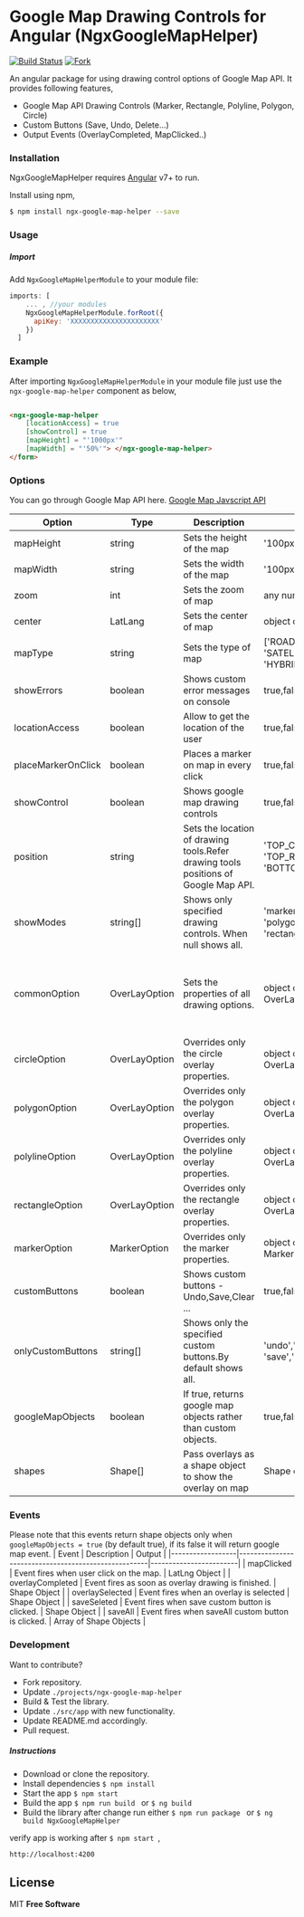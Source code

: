 # Google Map Drawing Controls for Angular (NgxGoogleMapHelper)

[![Build Status](https://travis-ci.org/imanshu15/ngx-google-map-helper.svg?branch=master)](https://travis-ci.org/imanshu15/ngx-google-map-helper) [![Fork](https://img.shields.io/github/forks/imanshu15/ngx-google-map-helper.svg?label=Forks&style=social)](https://github.com/imanshu15/ngx-google-map-helper)

An angular package for using drawing control options of Google Map API. It provides following features,

  - Google Map API Drawing Controls (Marker, Rectangle, Polyline, Polygon, Circle)
  - Custom Buttons (Save, Undo, Delete...)
  - Output Events (OverlayCompleted, MapClicked..)

### Installation

NgxGoogleMapHelper requires [Angular](https://angular.io/) v7+ to run.

Install using npm,
```sh
$ npm install ngx-google-map-helper --save
```

### Usage

##### Import

Add ```NgxGoogleMapHelperModule``` to your module file:

```javascript
imports: [
    ... , //your modules
    NgxGoogleMapHelperModule.forRoot({
      apiKey: 'XXXXXXXXXXXXXXXXXXXXXX'
    })
  ]
```

### Example

After importing ```NgxGoogleMapHelperModule``` in your module file just use the ```ngx-google-map-helper``` component as below,
```html

<ngx-google-map-helper 
    [locationAccess] = true 
    [showControl] = true 
    [mapHeight] = "'1000px'" 
    [mapWidth] = "'50%'"> </ngx-google-map-helper>
</form>

```

### Options

You can go through Google Map API here. [Google Map Javscript API](https://developers.google.com/maps/documentation/javascript/overlays)

| Option | Type | Description                     | Values | Default |
|--------------------|---------------|-------------------------------------------------------------------------------------|------------------------------------------------------------|---------------------------------------------------------------------------------------------------------------------------------------|
| mapHeight | string | Sets the height of the map | '100px','100%'... | '500px' |
| mapWidth | string | Sets the width of the map | '100px','100%'... | '100%' |
| zoom | int | Sets the zoom of map | any number | 10 |
| center | LatLang | Sets the center of map | object of LatLang | {lat: -34.397, lng: 150.644} |
| mapType | string | Sets the type of map | ['ROADMAP', 'SATELLITE',  'HYBRID', 'TERRAIN'] | 'ROADMAP' |
| showErrors | boolean | Shows custom error messages on console | true,false | true |
| locationAccess | boolean | Allow to get the location of the user | true,false | true |
| placeMarkerOnClick | boolean | Places a marker on map in every click | true,false | false |
| showControl | boolean | Shows google map drawing controls | true,false | true |
| position | string | Sets the location of drawing tools.Refer drawing tools positions of Google Map API. | 'TOP_CENTER' , 'TOP_RIGHT' , 'BOTTOM_LEFT',... | 'TOP_CENTER' |
| showModes | string[] | Shows only specified drawing controls. When null shows all. | 'marker' , 'circle' , 'polygon' , 'polyline' , 'rectangle' | All |
| commonOption | OverLayOption | Sets the properties of all drawing options. | object of OverLayOption | {fillColor:'#005696' ,fillOpacity:0.2, strokeColor:'#005696' ,strokeWeight:3, clickable:true, editable:true, draggable:true,zIndex:1} |
| circleOption | OverLayOption | Overrides only the circle overlay properties. | object of OverLayOption | same as common option default |
| polygonOption | OverLayOption | Overrides only the polygon overlay properties. | object of OverLayOption | same as common option default |
| polylineOption | OverLayOption | Overrides only the polyline overlay properties. | object of OverLayOption | same as common option default |
| rectangleOption | OverLayOption | Overrides only the rectangle overlay properties. | object of OverLayOption | same as common option default |
| markerOption | MarkerOption | Overrides only the marker properties. | object of MarkerOption | {animation: 'DROP',draggable: true,title: '',icon: null} |
| customButtons | boolean | Shows custom buttons - Undo,Save,Clear ... | true,false | true |
| onlyCustomButtons | string[] | Shows only the specified custom buttons.By default shows all. | 'undo','clear','delete', 'save','saveAll' | All |
| googleMapObjects | boolean | If true, returns google map objects rather than custom objects. | true,false | false |
| shapes | Shape[] | Pass overlays as a shape object to show the overlay on map | Shape objects | [] |

### Events

Please note that this events return shape objects only when ```googleMapObjects = true``` (by default true), if its false it will return google map event.
| Event | Description | Output |
|------------------|-----------------------------------------------------|------------------------|
| mapClicked | Event fires when user click on the map. | LatLng Object |
| overlayCompleted | Event fires as soon as overlay drawing is finished. | Shape Object |
| overlaySelected | Event fires when an overlay is selected | Shape Object |
| saveSeleted | Event fires when save custom button is clicked. | Shape Object |
| saveAll | Event fires when saveAll custom button is clicked. | Array of Shape Objects |

### Development

Want to contribute?
- Fork repository.
- Update ```./projects/ngx-google-map-helper```
- Build & Test the library.
- Update ```./src/app``` with new functionality.
- Update README.md accordingly.
- Pull request.

##### Instructions
- Download or clone the repository.
- Install dependencies ```$ npm install ```
- Start the app  ```$ npm start ```
- Build the app ```$ npm run build ``` or ```$ ng build ```
- Build the library after change run either ```$ npm run package ``` or ```$ ng build NgxGoogleMapHelper ``` 

verify app is working after ```$ npm start ```, 
```sh
http://localhost:4200
```


License
----
MIT
**Free Software**


 